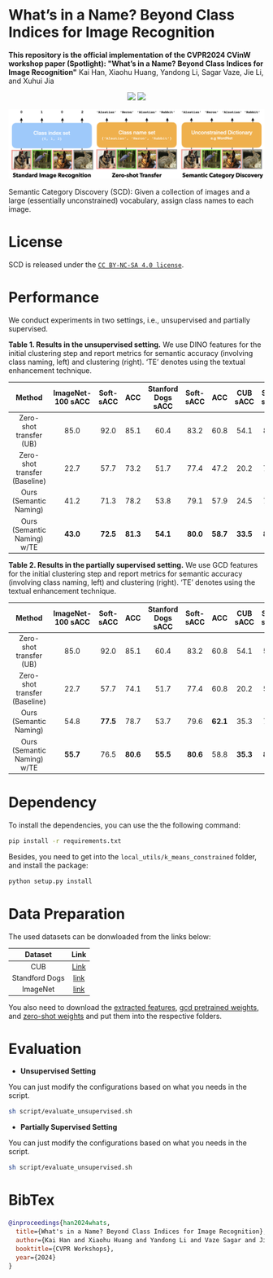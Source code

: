 # What’s in a Name? Beyond Class Indices for Image Recognition

**This repository is the official implementation of the CVPR2024 CVinW workshop paper (Spotlight): "What’s in a Name? Beyond Class Indices for Image Recognition"**
Kai Han, Xiaohu Huang, Yandong Li, Sagar Vaze, Jie Li, and Xuhui Jia

 <p align="center">
    <a href="http://arxiv.org/abs/2304.02364"><img src="https://img.shields.io/badge/arXiv-2304.02364-b31b1b"></a>
    <a href="#jump"><img src="https://img.shields.io/badge/BibTeX-8A2BE2"></a>
</p>

![teaser image](assets/SCD_teaser.png)

Semantic Category Discovery (SCD): Given a collection of images and a large (essentially unconstrained) vocabulary, assign class names to each image.

# License

SCD is released under the [`CC BY-NC-SA 4.0 license`](https://creativecommons.org/licenses/by-nc-sa/4.0/).

# Performance

We conduct experiments in two settings, i.e., unsupervised and partially supervised.

**Table 1. Results in the unsupervised setting.** We use DINO features for the initial clustering step and report metrics for semantic accuracy (involving class naming, left) and clustering (right). ‘TE’ denotes using the textual enhancement technique.

| Method                                 | ImageNet-100 sACC | Soft-sACC | ACC               | Stanford Dogs sACC | Soft-sACC | ACC               | CUB sACC | Soft-sACC | ACC               |
|:--------------------------------------:|:-----------------:|:---------:|:-----------------:|:------------------:|:---------:|:-----------------:|:--------:|:---------:|:-----------------:|
| Zero-shot transfer (UB)                | 85.0              | 92.0      | 85.1              | 60.4               | 83.2      | 60.8              | 54.1     | 83.2      | 55.8              |
| Zero-shot transfer (Baseline)          | 22.7              | 57.7      | 73.2              | 51.7               | 77.4      | 47.2              | 20.2     | 77.4      | 34.4              |
| Ours (Semantic Naming)                 | 41.2              | 71.3      | 78.2              | 53.8               | 79.1      | 57.9              | 24.5     | 79.1      | **46.5**          |
| Ours (Semantic Naming) w/TE            | **43.0**          | **72.5**  | **81.3**          | **54.1**           | **80.0**  | **58.7**          | **33.5** | **80.0**  | 42.6              |

**Table 2. Results in the partially supervised setting.** We use GCD features for the initial clustering step and report metrics for semantic accuracy (involving class naming, left) and clustering (right). ‘TE’ denotes using the textual enhancement technique.

| Method                                 | ImageNet-100 sACC | Soft-sACC | ACC               | Stanford Dogs sACC | Soft-sACC | ACC               | CUB sACC | Soft-sACC | ACC               |
|:--------------------------------------:|:-----------------:|:---------:|:-----------------:|:------------------:|:---------:|:-----------------:|:--------:|:---------:|:-----------------:|
| Zero-shot transfer (UB)                | 85.0              | 92.0      | 85.1              | 60.4               | 83.2      | 60.8              | 54.1     | 55.8      | 55.8              |
| Zero-shot transfer (Baseline)          | 22.7              | 57.7      | 74.1              | 51.7               | 77.4      | 60.8              | 20.2     | 57.7      | **54.0**          |
| Ours (Semantic Naming)                 | 54.8              | **77.5**  | 78.7              | 53.7               | 79.6      | **62.1**          | 35.3     | 79.6      | 52.9              |
| Ours (Semantic Naming) w/TE            | **55.7**          | 76.5      | **80.6**          | **55.5**           | **80.6**  | 58.8              | **35.3** | **80.6**  | 42.5              |


# Dependency

To install the dependencies, you can use the the following command:

```bash
pip install -r requirements.txt
```

Besides, you need to get into the `local_utils/k_means_constrained` folder, and install the package:

```bash
python setup.py install
```

# Data Preparation

The used datasets can be donwloaded from the links below:

| Dataset                                | Link |
|:--------------------------------------:|:-----------------:|
|        CUB         |    [Link](https://www.vision.caltech.edu/datasets/cub_200_2011/)      |
|   Standford Dogs   |       [link](http://vision.stanford.edu/aditya86/ImageNetDogs/)      |
|   ImageNet  |    [link](https://www.image-net.org/download.php)     |

You also need to download the [extracted features](https://drive.google.com/file/d/1ZLFK3US7ZrF7Rs3TpZQ9IyI-7IThfips/view?usp=drive_link), [gcd pretrained weights](https://drive.google.com/file/d/1BU9eqfriF0tRKfeYfn88yOoW9P-GUqR7/view?usp=drive_link), and [zero-shot weights](https://drive.google.com/file/d/1ZpMNSJdKakYi5RIQwtpoxesAwagv5wci/view?usp=drive_link) and put them into the respective folders.

# Evaluation

- **Unsupervised Setting**

You can just modify the configurations based on what you needs in the script.

```bash
sh script/evaluate_unsupervised.sh
```

- **Partially Supervised Setting**

You can just modify the configurations based on what you needs in the script.

```bash
sh script/evaluate_unsupervised.sh
```

# BibTex
<span id="jump"></span>
```bibtex
@inproceedings{han2024whats,
  title={What's in a Name? Beyond Class Indices for Image Recognition},
  author={Kai Han and Xiaohu Huang and Yandong Li and Vaze Sagar and Jie Li and Xuhui Jia},
  booktitle={CVPR Workshops},
  year={2024}
}
```
